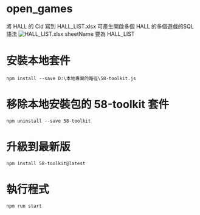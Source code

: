 # open_games
將 HALL 的 Cid 寫到 HALL_LIST.xlsx
可產生開啟多個 HALL 的多個遊戲的SQL語法
![HALL_LIST.xlsx](https://i.imgur.com/ynYGZBi.png)
sheetName 要為 HALL_LIST

# 安裝本地套件
```bash=
npm install --save D:\本地專案的路徑\58-toolkit.js
```

# 移除本地安裝包的 58-toolkit 套件
```bash=
npm uninstall --save 58-toolkit
```

# 升級到最新版
```bash=
npm install 58-toolkit@latest
```

# 執行程式  
```
npm run start
```